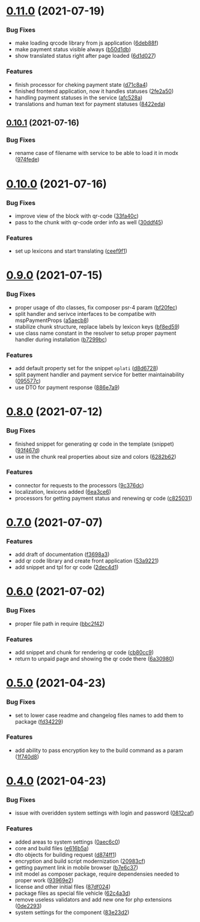 # [0.11.0](https://github.com/alroniks/mspOplati/compare/v0.10.1...v0.11.0) (2021-07-19)


### Bug Fixes

* make loading qrcode library from js application ([6deb88f](https://github.com/alroniks/mspOplati/commit/6deb88ffbc55a5edad8d0af1acb6d39f2e968de4))
* make payment status visible always ([b50d1db](https://github.com/alroniks/mspOplati/commit/b50d1dbe2498e8fcb9f6b0e00fbefa53710693f2))
* show translated status right after page loaded ([6d1d027](https://github.com/alroniks/mspOplati/commit/6d1d027dbbe64281ba21d5c852251da9dbaffa7b))


### Features

* finish processor for cheking payment state ([d71c8a4](https://github.com/alroniks/mspOplati/commit/d71c8a40ac7ea97af39138a538c6c166fe4479a9))
* finished frontend application, now it handles statuses ([2fe2a50](https://github.com/alroniks/mspOplati/commit/2fe2a506c5afe3bc065e51bc006f2f86c71b325d))
* handling payment statuses in the service ([afc528a](https://github.com/alroniks/mspOplati/commit/afc528ab3294515e1e3af0be82fbcb544d2f8db5))
* translations and human text for payment statuses ([8422eda](https://github.com/alroniks/mspOplati/commit/8422eda98855d085c788aacd722f46e46ee71e9b))



## [0.10.1](https://github.com/alroniks/mspOplati/compare/v0.10.0...v0.10.1) (2021-07-16)


### Bug Fixes

* rename case of filename with service to be able to load it in modx ([974fede](https://github.com/alroniks/mspOplati/commit/974fedee6b2b92f5e6b2797845e433a3c0a98a1b))



# [0.10.0](https://github.com/alroniks/mspOplati/compare/v0.9.0...v0.10.0) (2021-07-16)


### Bug Fixes

* improve view of the block with qr-code ([33fa40c](https://github.com/alroniks/mspOplati/commit/33fa40c6ad59245f3d527ec43eaffab12d4a061c))
* pass to the chunk with qr-code order info as well ([30ddf45](https://github.com/alroniks/mspOplati/commit/30ddf4546eef86580ddb44e2ceda0ee32bf9c6d3))


### Features

* set up lexicons and start translating ([ceef9f1](https://github.com/alroniks/mspOplati/commit/ceef9f1b9c4dfbe3f6b958ad5660a8f5d6540ef6))



# [0.9.0](https://github.com/alroniks/mspOplati/compare/v0.8.0...v0.9.0) (2021-07-15)


### Bug Fixes

* proper usage of dto classes, fix composer psr-4 param ([bf20fec](https://github.com/alroniks/mspOplati/commit/bf20fecc241174dcb5fe6bad0463d3dbd2107624))
* split handler and serivce interfaces to be compatibe with mspPaymentProps ([a5aecb8](https://github.com/alroniks/mspOplati/commit/a5aecb81cb0695b963f4ed61fde1812367737533))
* stabilize chunk structure, replace labels by lexicon keys ([bf8ed59](https://github.com/alroniks/mspOplati/commit/bf8ed59e7351658ca3967b71de9d8c2af187b1c4))
* use class name constant in the resolver to setup proper payment handler during installation ([b7299bc](https://github.com/alroniks/mspOplati/commit/b7299bc38c23adf8800ecc53358a3ba8fb513320))


### Features

* add default property set for the snippet `oplati` ([d8d6728](https://github.com/alroniks/mspOplati/commit/d8d6728aa22a4e75f83342621d9d20a68e2e5127))
* split payment handler and payment service for better maintainability ([095577c](https://github.com/alroniks/mspOplati/commit/095577cac71bb74cbc9eb9919bd4212b6ff3c7df))
* use DTO for payment response ([886e7a9](https://github.com/alroniks/mspOplati/commit/886e7a99613b5d6cf02a64665e11fb45b7025740))



# [0.8.0](https://github.com/alroniks/mspOplati/compare/v0.7.0...v0.8.0) (2021-07-12)


### Bug Fixes

* finished snippet for generating qr code in the template (snippet) ([93f467d](https://github.com/alroniks/mspOplati/commit/93f467d86ec52ad2b95a2c58c17bf6626485fe86))
* use in the chunk real properties about size and colors ([6282b62](https://github.com/alroniks/mspOplati/commit/6282b624c9a43f94d8ea1aa18176c39162a90fa1))


### Features

* connector for requests to the processors ([9c376dc](https://github.com/alroniks/mspOplati/commit/9c376dcff778edabb90d340fdaf543895d22ec8e))
* localization, lexicons added ([6ea3ce6](https://github.com/alroniks/mspOplati/commit/6ea3ce65e6fee72c55617dd3eda726a266c4d4d3))
* processors for getting payment status and renewing qr code ([c825031](https://github.com/alroniks/mspOplati/commit/c825031b7954de75bb1675bfda154a83a7b588e2))



# [0.7.0](https://github.com/alroniks/mspOplati/compare/v0.6.0...v0.7.0) (2021-07-07)


### Features

* add draft of documentation ([f3698a3](https://github.com/alroniks/mspOplati/commit/f3698a33193faf1a83c81da7f1313c8b143b1262))
* add qr code library and create front application ([53a9221](https://github.com/alroniks/mspOplati/commit/53a9221a90636d15d07ab40bcb55ed2534f9ba14))
* add snippet and tpl for qr code ([2dec4d1](https://github.com/alroniks/mspOplati/commit/2dec4d1a6ccfe01c93e26b4a5580ee921354399f))



# [0.6.0](https://github.com/alroniks/mspOplati/compare/v0.5.0...v0.6.0) (2021-07-02)


### Bug Fixes

* proper file path in require ([bbc2f42](https://github.com/alroniks/mspOplati/commit/bbc2f420e79fbe193d806e3ca31dd189de8f2181))


### Features

* add snippet and chunk for rendering qr code ([cb80cc9](https://github.com/alroniks/mspOplati/commit/cb80cc9db687ad91b6ef49f59abe06ed633aa311))
* return to unpaid page and showing the qr code there ([6a30980](https://github.com/alroniks/mspOplati/commit/6a309802611625ca07eb9927e9e676fde851bb85))



# [0.5.0](https://github.com/alroniks/mspOplati/compare/v0.4.0...v0.5.0) (2021-04-23)


### Bug Fixes

* set to lower case readme and changelog files names to add them to package ([fd34229](https://github.com/alroniks/mspOplati/commit/fd3422999c28e72292673584e51297c804facb56))


### Features

* add ability to pass encryption key to the build command as a param ([1f740d8](https://github.com/alroniks/mspOplati/commit/1f740d81e66027ccf05373b30526cc57e860887d))



# [0.4.0](https://github.com/alroniks/mspOplati/compare/87df0249c5b7b37d1d6b87038926b963110b6f01...v0.4.0) (2021-04-23)


### Bug Fixes

* issue with overidden system settings with login and password ([0812caf](https://github.com/alroniks/mspOplati/commit/0812caf150e4610e12a8d83468b51ec749a66ef2))


### Features

* added areas to system settings ([0aec6c0](https://github.com/alroniks/mspOplati/commit/0aec6c09a1c705bf28c6652dd1617541d8820c9b))
* core and build files ([e616b5a](https://github.com/alroniks/mspOplati/commit/e616b5ae7c02114e6200411d533ace942186f7df))
* dto objects for building request ([d874ff1](https://github.com/alroniks/mspOplati/commit/d874ff1a67f9581137cc82cd6abf9ad8aa39d6c7))
* encryption and build script modernization ([20983cf](https://github.com/alroniks/mspOplati/commit/20983cf5eee5b7c4584f15372db4afc64bcfe23d))
* getting payment link in mobile browser ([b7e6c37](https://github.com/alroniks/mspOplati/commit/b7e6c37c3d65b8ee5d4d24cc9a811b8cbd74c223))
* init model as composer package, require dependensies needed to proper work ([93969e2](https://github.com/alroniks/mspOplati/commit/93969e2e15418cd79e34bf7a3686a41c398d8a12))
* license and other initial files ([87df024](https://github.com/alroniks/mspOplati/commit/87df0249c5b7b37d1d6b87038926b963110b6f01))
* package files as special file vehicle ([62c4a3d](https://github.com/alroniks/mspOplati/commit/62c4a3d25490549a39382a2b10669f5de98ea0c2))
* remove useless validators and add new one for php extensions ([0de2293](https://github.com/alroniks/mspOplati/commit/0de2293dcd58307ed8617fdd034a15a2f3cc8335))
* system settings for the component ([83e23d2](https://github.com/alroniks/mspOplati/commit/83e23d261747e1db6a6f07b3310c59dc10041384))



